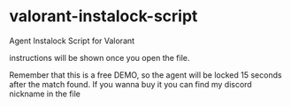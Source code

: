 # valorant-instalock-script
Agent Instalock Script for Valorant

instructions will be shown once you open the file.

Remember that this is a free DEMO, so the agent will be locked 15 seconds after the match found. 
If you wanna buy it you can find my discord nickname in the file
